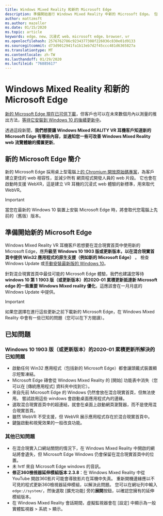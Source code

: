 ```yaml
---
title: Windows Mixed Reality 和新的 Microsoft Edge
description: 準備開始進行 Windows Mixed Reality 中新的 Microsoft Edge。 包含預期的變更、要查看的更新，以及已知問題。
author: mattzmsft
ms.author: mazeller
ms.date: 01/15/2020
ms.topic: article
keywords: edge、new、沉浸式 web、microsoft edge、browser、vr
ms.openlocfilehash: 2576762786c9234377308f226036c830e01d9133
ms.sourcegitcommit: d73d9012941fa1b13eb7d2f45ccc481d6365827a
ms.translationtype: MT
ms.contentlocale: zh-TW
ms.lasthandoff: 01/29/2020
ms.locfileid: "76885617"
---
```

# <a name="windows-mixed-reality-and-the-new-microsoft-edge"></a>Windows Mixed Reality 和新的 Microsoft Edge

[新的 Microsoft Edge 現在已可供下載](https://blogs.windows.com/windowsexperience/?p=173496)，但客戶也可以在未來數個月內以測量的推出方法，[等待它安裝到 Windows 10 的後續更新中](https://blogs.windows.com/msedgedev/2020/01/15/upgrading-new-microsoft-edge-79-chromium/)。 

透過這段新聞，**我們想要讓 Windows Mixed REALITY VR 耳機客戶知道新的 Microsoft Edge 有哪些內容，並通知您一些可改善 Windows Mixed Reality web 流覽體驗的擱置更新**。

## <a name="introducing-the-new-microsoft-edge"></a>新的 Microsoft Edge 簡介

新的 Microsoft Edge 採用桌上型電腦上[的 Chromium 開放原始碼專案](https://blogs.windows.com/windowsexperience/2018/12/06/microsoft-edge-making-the-web-better-through-more-open-source-collaboration/)，為客戶建立更佳的 web 相容性，並減少所有 網頁程式開發人員的 web 片段。 它也會在啟動時支援 WebXR，這是建立 VR 耳機的沉浸式 web 體驗的新標準，用來取代 WebVR。

>[!IMPORTANT]
>當您在最新的 Windows 10 裝置上安裝 Microsoft Edge 時，將會取代您電腦上先前的（舊版）版本。

## <a name="getting-ready-for-the-new-microsoft-edge"></a>準備開始新的 Microsoft Edge

Windows Mixed Reality VR 耳機客戶若想要在混合現實首頁中使用新的 Microsoft Edge，應**升級至 Windows 10 1903 版或更新版本，以在混合現實首頁中提供 Win32 應用程式的原生支援（例如新的 Microsoft Edge）** 。 檢查 Windows Update 或[手動安裝最新版的 Windows 10](https://www.microsoft.com/en-us/software-download/windows10)。

針對混合現實首頁中最佳可能的 Microsoft Edge 體驗，我們也建議您等待**windows 10 第 1 1903 版（或更新版本）的2020-01 累積更新抵達新 Microsoft edge 的一些重要 Windows Mixed reality 優化**，這應該會在一月月底的 Windows Update 中提供。

>[!IMPORTANT]
>如果您選擇在進行這些更新之前下載新的 Microsoft Edge，在 Windows Mixed Reality 中會有一些已知的問題（您可以在下方閱讀）。

## <a name="known-issues"></a>已知問題

### <a name="known-issues-resolved-by-the-2020-01-cumulative-update-for-windows-10-version-1903-or-later"></a>Windows 10 1903 版（或更新版本）的2020-01 累積更新所解決的已知問題

- 啟動任何 Win32 應用程式（包括新的 Microsoft Edge）都會讓頭戴式裝置顯示短暫凍結。
- Microsoft Edge 磚會從 Windows Mixed Reality 的 [開始] 功能表中消失（您可以在 [傳統應用程式] 資料夾中找到它）。
- 來自先前 Microsoft Edge 的 Windows 仍然會放在混合現實首頁，但無法使用。 嘗試啟用這些 windows 會啟動桌面應用程式內的邊緣。
- 選取混合現實首頁中的超連結，就會在桌面上啟動網頁瀏覽器，而不是使用混合現實首頁。
- 雖然 WebVR 不受支援，但 WebVR 展示應用程式存在於混合現實首頁中。
- 鍵盤啟動和視覺效果的一般改良功能。

### <a name="additional-known-issues"></a>其他已知問題

-   在混合現實入口網站關閉的情況下，在 Windows Mixed Reality 中開啟的網站將會遺失，但 Microsoft Edge Windows 仍會保留在混合現實首頁中的位置。
-   未 hrtf 來自 Microsoft Edge windows 的音訊。
-   **修正360檢視器延伸模組版本 2.3.8**：在 Windows Mixed Reality 中從 YouTube 開啟360影片可能會導致影片在耳機中失真。 重新開機邊緣應以不可見的程式更新360檢視器延伸模組，以解決此問題。 您可以在網址列中輸入 `edge://system/`，然後選取 [擴充功能] 旁的**展開**按鈕，以確認您擁有的延伸模組版本。
-   在 Windows Mixed Reality 會話期間，虛擬監視器會在 [設定] 中顯示為一般實體監視器 > 系統 > 顯示。



